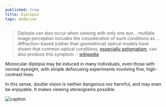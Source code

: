 ```yaml
---
published: true
title: Diplopia
tags: medecine
---
```

> Diplopia can also occur when viewing with only one eye...  multiple image perception includes the consideration of such conditions as ... diffraction-based (rather than geometrical) optical models have shown that common optical conditions, [especially astigmatism](https://www.youtube.com/watch?v=SoqjbfSlSds), can also produce this symptom. - [wikipedia](https://en.wikipedia.org/wiki/Diplopia#Monocular)

Monocular diplopia may be induced in many individuals, even those with normal eyesight, with simple defocusing experiments involving fine, high-contrast lines.

In this sense, double vision is neither dangerous nor harmful, and may even be enjoyable. It makes viewing stereograms possible.

![caption](https://upload.wikimedia.org/wikipedia/commons/5/53/Diplopia.jpg)
